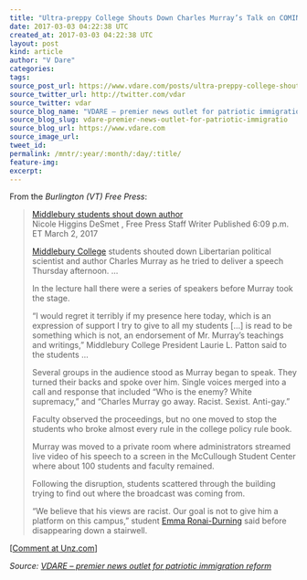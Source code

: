 ```yaml
---
title: "Ultra-preppy College Shouts Down Charles Murray’s Talk on COMING APART"
date: 2017-03-03 04:22:38 UTC
created_at: 2017-03-03 04:22:38 UTC
layout: post
kind: article
author: "V Dare"
categories: 
tags: 
source_post_url: https://www.vdare.com/posts/ultra-preppy-college-shouts-down-charles-murrays-talk-on-coming-apart
source_twitter_url: http://twitter.com/vdar
source_twitter: vdar
source_blog_name: "VDARE – premier news outlet for patriotic immigration reform"
source_blog_slug: vdare-premier-news-outlet-for-patriotic-immigratio
source_blog_url: https://www.vdare.com
source_image_url: 
tweet_id:
permalink: /mntr/:year/:month/:day/:title/
feature-img: 
excerpt:
---
```

<div class="pf-content"><p></p>
<p>From the <em>Burlington (VT) Free Press</em>:</p>
<blockquote><p><a id="xlink_1_2" class="xlink" title="Anchor Link to This Paragraph" href="http://www.unz.com/isteve/#xlink_1_2" name="xlink_1_2"></a> <a title="http://www.burlingtonfreepress.com/story/news/2017/03/02/middlebury-students-shout-down-controversial-author/98629002/" href="http://www.burlingtonfreepress.com/story/news/2017/03/02/middlebury-students-shout-down-controversial-author/98629002/">Middlebury students shout down author</a><br>
Nicole Higgins DeSmet , Free Press Staff Writer Published 6:09 p.m. ET March 2, 2017</p>
<p><a id="xlink_1_3" class="xlink" title="Anchor Link to This Paragraph" href="http://www.unz.com/isteve/#xlink_1_3" name="xlink_1_3"></a><a title="https://middleburycampus.com/article/why-the-preppy-rep/" href="https://middleburycampus.com/article/why-the-preppy-rep/">Middlebury College</a> students shouted down Libertarian political scientist and author Charles Murray as he tried to deliver a speech Thursday afternoon. …</p>
<p><a id="xlink_1_4" class="xlink" title="Anchor Link to This Paragraph" href="http://www.unz.com/isteve/#xlink_1_4" name="xlink_1_4"></a>In the lecture hall there were a series of speakers before Murray took the stage.</p>
<p><a id="xlink_1_5" class="xlink" title="Anchor Link to This Paragraph" href="http://www.unz.com/isteve/#xlink_1_5" name="xlink_1_5"></a>“I would regret it terribly if my presence here today, which is an expression of support I try to give to all my students […] is read to be something which is not, an endorsement of Mr. Murray’s teachings and writings,” Middlebury College President Laurie L. Patton said to the students …</p><div id="57966237cc52c74a5e1363c4" class="vdb_player vdb_57966237cc52c74a5e1363c456bcd17ce4b018167fea5539">    </div>
<p><a id="xlink_1_6" class="xlink" title="Anchor Link to This Paragraph" href="http://www.unz.com/isteve/#xlink_1_6" name="xlink_1_6"></a>Several groups in the audience stood as Murray began to speak. They turned their backs and spoke over him. Single voices merged into a call and response that included “Who is the enemy? White supremacy,” and “Charles Murray go away. Racist. Sexist. Anti-gay.”</p>
<p><a id="xlink_1_7" class="xlink" title="Anchor Link to This Paragraph" href="http://www.unz.com/isteve/#xlink_1_7" name="xlink_1_7"></a>Faculty observed the proceedings, but no one moved to stop the students who broke almost every rule in the college policy rule book.</p>
<p><a id="xlink_1_8" class="xlink" title="Anchor Link to This Paragraph" href="http://www.unz.com/isteve/#xlink_1_8" name="xlink_1_8"></a>Murray was moved to a private room where administrators streamed live video of his speech to a screen in the McCullough Student Center where about 100 students and faculty remained.</p>
<p><a id="xlink_1_9" class="xlink" title="Anchor Link to This Paragraph" href="http://www.unz.com/isteve/#xlink_1_9" name="xlink_1_9"></a>Following the disruption, students scattered through the building trying to find out where the broadcast was coming from.</p>
<p><a id="xlink_1_10" class="xlink" title="Anchor Link to This Paragraph" href="http://www.unz.com/isteve/#xlink_1_10" name="xlink_1_10"></a>“We believe that his views are racist. Our goal is not to give him a platform on this campus,” student <a title="https://www.linkedin.com/in/emma-ronai-durning-15b65b45" href="https://www.linkedin.com/in/emma-ronai-durning-15b65b45">Emma Ronai-Durning</a> said before disappearing down a stairwell.</p></blockquote>
<p>[<a href="http://www.unz.com/isteve/preppiest-college-in-america-shouts-down-charles-murrays-speech/">Comment at Unz.com</a>]</p>
</div><div class="">
    <i>Source: <a href="https://www.vdare.com">VDARE – premier news outlet for patriotic immigration reform</a></i>
</div>
